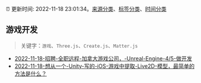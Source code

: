 :alarm_clock: 更新时间: 2022-11-18 23:01:34。[来源分类](../README.md)、[标签分类](../TAGS.md)、[时间分类](../TIMELINE.md)

## 游戏开发


> 关键字：`游戏`、`Three.js`、`Create.js`、`Matter.js`



- [2022-11-18-招聘-全职远程-加拿大游戏公司，-Unreal-Engine-4/5-做开发](https://www.v2ex.com/t/896344) 
- [2022-11-18-想从一个-Unity-写的-iOS-游戏中提取-Live2D-模型，最简单的方法是什么？](https://www.v2ex.com/t/896340) 